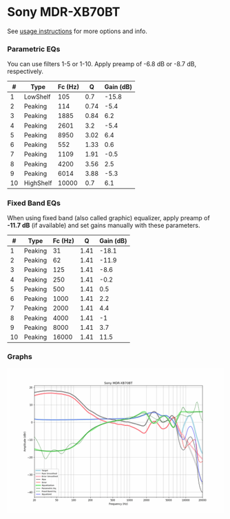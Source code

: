 # Sony MDR-XB70BT
See [usage instructions](https://github.com/jaakkopasanen/AutoEq#usage) for more options and info.

### Parametric EQs
You can use filters 1-5 or 1-10. Apply preamp of -6.8 dB or -8.7 dB, respectively.

|   # | Type      |   Fc (Hz) |    Q |   Gain (dB) |
|-----|-----------|-----------|------|-------------|
|   1 | LowShelf  |       105 | 0.7  |       -15.8 |
|   2 | Peaking   |       114 | 0.74 |        -5.4 |
|   3 | Peaking   |      1885 | 0.84 |         6.2 |
|   4 | Peaking   |      2601 | 3.2  |        -5.4 |
|   5 | Peaking   |      8950 | 3.02 |         6.4 |
|   6 | Peaking   |       552 | 1.33 |         0.6 |
|   7 | Peaking   |      1109 | 1.91 |        -0.5 |
|   8 | Peaking   |      4200 | 3.56 |         2.5 |
|   9 | Peaking   |      6014 | 3.88 |        -5.3 |
|  10 | HighShelf |     10000 | 0.7  |         6.1 |

### Fixed Band EQs
When using fixed band (also called graphic) equalizer, apply preamp of **-11.7 dB** (if available) and set gains manually with these parameters.

|   # | Type    |   Fc (Hz) |    Q |   Gain (dB) |
|-----|---------|-----------|------|-------------|
|   1 | Peaking |        31 | 1.41 |       -18.1 |
|   2 | Peaking |        62 | 1.41 |       -11.9 |
|   3 | Peaking |       125 | 1.41 |        -8.6 |
|   4 | Peaking |       250 | 1.41 |        -0.2 |
|   5 | Peaking |       500 | 1.41 |         0.5 |
|   6 | Peaking |      1000 | 1.41 |         2.2 |
|   7 | Peaking |      2000 | 1.41 |         4.4 |
|   8 | Peaking |      4000 | 1.41 |        -1   |
|   9 | Peaking |      8000 | 1.41 |         3.7 |
|  10 | Peaking |     16000 | 1.41 |        11.5 |

### Graphs
![](./Sony%20MDR-XB70BT.png)
